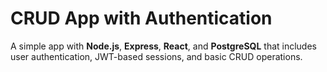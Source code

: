 # CRUD App with Authentication

A simple app with **Node.js**, **Express**, **React**, and **PostgreSQL** that
includes user authentication, JWT-based sessions, and basic CRUD operations.
